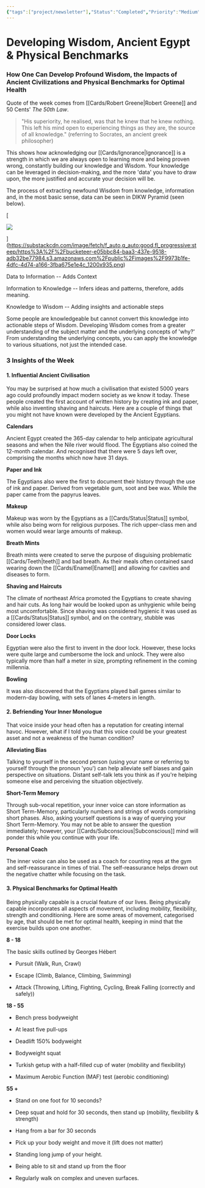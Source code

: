 ```yaml
---
{"tags":["project/newsletter"],"Status":"Completed","Priority":"Medium","date_published":"2022-09-15","dg-publish":true,"permalink":"/spaces/my-newsletter/developing-wisdom-ancient-egypt-and-physical-benchmarks/","dgPassFrontmatter":true}
---
```


# Developing Wisdom, Ancient Egypt & Physical Benchmarks
### How One Can Develop Profound Wisdom, the Impacts of Ancient Civilizations and Physical Benchmarks for Optimal Health

Quote of the week comes from [[Cards/Robert Greene\|Robert Greene]] and 50 Cents' _The 50th Law_.

> "His superiority, he realised, was that he knew that he knew nothing. This left his mind open to experiencing things as they are, the source of all knowledge." (referring to Socrates, an ancient greek philosopher)

This shows how acknowledging our [[Cards/Ignorance\|Ignorance]] is a strength in which we are always open to learning more and being proven wrong, constantly building our knowledge and Wisdom. Your knowledge can be leveraged in decision-making, and the more 'data' you have to draw upon, the more justified and accurate your decision will be. 

The process of extracting newfound Wisdom from knowledge, information and, in the most basic sense, data can be seen in DIKW Pyramid (seen below). 

[

![](https://substackcdn.com/image/fetch/w_1456,c_limit,f_auto,q_auto:good,fl_progressive:steep/https%3A%2F%2Fbucketeer-e05bbc84-baa3-437e-9518-adb32be77984.s3.amazonaws.com%2Fpublic%2Fimages%2F9973b1fe-4dfc-4d74-a166-3fba675e1e4c_1200x935.png)



](https://substackcdn.com/image/fetch/f_auto,q_auto:good,fl_progressive:steep/https%3A%2F%2Fbucketeer-e05bbc84-baa3-437e-9518-adb32be77984.s3.amazonaws.com%2Fpublic%2Fimages%2F9973b1fe-4dfc-4d74-a166-3fba675e1e4c_1200x935.png)

Data to Information -- Adds Context

Information to Knowledge -- Infers ideas and patterns, therefore, adds meaning.

Knowledge to Wisdom -- Adding insights and actionable steps

Some people are knowledgeable but cannot convert this knowledge into actionable steps of Wisdom. Developing Wisdom comes from a greater understanding of the subject matter and the underlying concepts of 'why?' From understanding the underlying concepts, you can apply the knowledge to various situations, not just the intended case. 

### 3 Insights of the Week

#### 1. Influential Ancient Civilisation

You may be surprised at how much a civilisation that existed 5000 years ago could profoundly impact modern society as we know it today. These people created the first account of written history by creating ink and paper, while also inventing shaving and haircuts. Here are a couple of things that you might not have known were developed by the Ancient Egyptians.

**Calendars**

Ancient Egypt created the 365-day calendar to help anticipate agricultural seasons and when the Nile river would flood. The Egyptians also coined the 12-month calendar. And recognised that there were 5 days left over, comprising the months which now have 31 days.

**Paper and Ink**

The Egyptians also were the first to document their history through the use of ink and paper. Derived from vegetable gum, soot and bee wax. While the paper came from the papyrus leaves.

**Makeup**

Makeup was worn by the Egyptians as a [[Cards/Status\|Status]] symbol, while also being worn for religious purposes. The rich upper-class men and women would wear large amounts of makeup.

**Breath Mints**

Breath mints were created to serve the purpose of disguising problematic [[Cards/Teeth\|teeth]] and bad breath. As their meals often contained sand wearing down the [[Cards/Enamel\|Enamel]] and allowing for cavities and diseases to form.

**Shaving and Haircuts**

The climate of northeast Africa promoted the Egyptians to create shaving and hair cuts. As long hair would be looked upon as unhygienic while being most uncomfortable. Since shaving was considered hygienic it was used as a [[Cards/Status\|Status]] symbol, and on the contrary, stubble was considered lower class.

**Door Locks**

Egyptian were also the first to invent in the door lock. However, these locks were quite large and cumbersome the lock and unlock. They were also typically more than half a meter in size, prompting refinement in the coming millennia.

**Bowling**

It was also discovered that the Egyptians played ball games similar to modern-day bowling, with sets of lanes 4-meters in length.

#### 2. Befriending Your Inner Monologue

That voice inside your head often has a reputation for creating internal havoc. However, what if I told you that this voice could be your greatest asset and not a weakness of the human condition?

**Alleviating Bias**

Talking to yourself in the second person (using your name or referring to yourself through the pronoun 'you') can help alleviate self biases and gain perspective on situations. Distant self-talk lets you think as if you're helping someone else and perceiving the situation objectively.

**Short-Term Memory**

Through sub-vocal repetition, your inner voice can store information as Short Term-Memory, particularly numbers and strings of words comprising short phases. Also, asking yourself questions is a way of querying your Short Term-Memory. You may not be able to answer the question immediately; however, your [[Cards/Subconscious\|Subconscious]] mind will ponder this while you continue with your life.

**Personal Coach**

The inner voice can also be used as a coach for counting reps at the gym and self-reassurance in times of trial. The self-reassurance helps drown out the negative chatter while focusing on the task.

#### 3. Physical Benchmarks for Optimal Health

Being physically capable is a crucial feature of our lives. Being physically capable incorporates all aspects of movement, including mobility, flexibility, strength and conditioning. Here are some areas of movement, categorised by age, that should be met for optimal health, keeping in mind that the exercise builds upon one another.

**8 - 18**

The basic skills outlined by Georges Hébert

- Pursuit (Walk, Run, Crawl)

- Escape (Climb, Balance, Climbing, Swimming)

- Attack (Throwing, Lifting, Fighting, Cycling, Break Falling (correctly and safely))

**18 - 55**

- Bench press bodyweight

- At least five pull-ups

- Deadlift 150% bodyweight

- Bodyweight squat

- Turkish getup with a half-filled cup of water (mobility and flexibility)

- Maximum Aerobic Function (MAF) test (aerobic conditioning)

**55 +**

- Stand on one foot for 10 seconds?

- Deep squat and hold for 30 seconds, then stand up (mobility, flexibility & strength)

- Hang from a bar for 30 seconds

- Pick up your body weight and move it (lift does not matter)

- Standing long jump of your height.

- Being able to sit and stand up from the floor

- Regularly walk on complex and uneven surfaces.